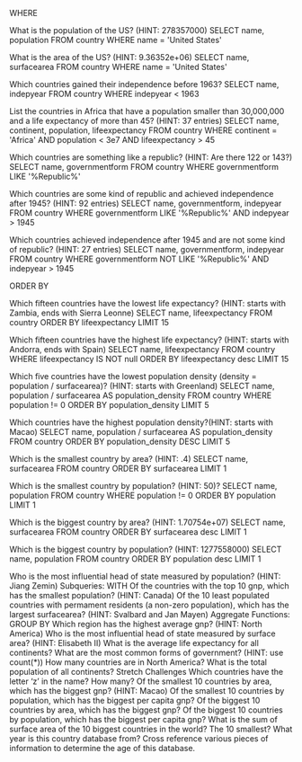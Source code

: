 WHERE

What is the population of the US? (HINT: 278357000)
SELECT name, population
FROM country
WHERE name = 'United States'

What is the area of the US? (HINT: 9.36352e+06)
SELECT name, surfacearea
FROM country
WHERE name = 'United States'

Which countries gained their independence before 1963?
SELECT name, indepyear
FROM country
WHERE indepyear < 1963

List the countries in Africa that have a population smaller than 30,000,000 and a life expectancy of more than 45? (HINT: 37 entries)
SELECT name, continent, population, lifeexpectancy
FROM country
WHERE continent = 'Africa'
AND population < 3e7
AND lifeexpectancy > 45

Which countries are something like a republic? (HINT: Are there 122 or 143?)
SELECT name, governmentform
FROM country
WHERE governmentform LIKE '%Republic%'

Which countries are some kind of republic and achieved independence after 1945? (HINT: 92 entries)
SELECT name, governmentform, indepyear
FROM country
WHERE governmentform LIKE '%Republic%'
AND indepyear > 1945

Which countries achieved independence after 1945 and are not some kind of republic? (HINT: 27 entries)
SELECT name, governmentform, indepyear
FROM country
WHERE governmentform NOT LIKE '%Republic%'
AND indepyear > 1945

ORDER BY

Which fifteen countries have the lowest life expectancy? (HINT: starts with Zambia, ends with Sierra Leonne)
SELECT name, lifeexpectancy
FROM country
ORDER BY lifeexpectancy 
LIMIT 15

Which fifteen countries have the highest life expectancy? (HINT: starts with Andorra, ends with Spain)
SELECT name, lifeexpectancy
FROM country
WHERE lifeexpectancy IS NOT null
ORDER BY lifeexpectancy desc
LIMIT 15

Which five countries have the lowest population density (density = population / surfacearea)? (HINT: starts with Greenland)
SELECT name, 
population / surfacearea AS population_density
FROM country
WHERE population != 0
ORDER BY population_density
LIMIT 5

Which countries have the highest population density?(HINT: starts with Macao)
SELECT name, 
population / surfacearea AS population_density
FROM country
ORDER BY population_density DESC
LIMIT 5

Which is the smallest country by area? (HINT: .4)
SELECT name, surfacearea
FROM country
ORDER BY surfacearea 
LIMIT 1

Which is the smallest country by population? (HINT: 50)?
SELECT name, population
FROM country
WHERE population != 0
ORDER BY population 
LIMIT 1

Which is the biggest country by area? (HINT: 1.70754e+07)
SELECT name, surfacearea
FROM country
ORDER BY surfacearea desc
LIMIT 1

Which is the biggest country by population? (HINT: 1277558000)
SELECT name, population
FROM country
ORDER BY population desc
LIMIT 1

Who is the most influential head of state measured by population? (HINT: Jiang Zemin)
Subqueries: WITH
Of the countries with the top 10 gnp, which has the smallest population? (HINT: Canada)
Of the 10 least populated countries with permament residents (a non-zero population), which has the largest surfacearea? (HINT: Svalbard and Jan Mayen)
Aggregate Functions: GROUP BY
Which region has the highest average gnp? (HINT: North America)
Who is the most influential head of state measured by surface area? (HINT: Elisabeth II)
What is the average life expectancy for all continents?
What are the most common forms of government? (HINT: use count(*))
How many countries are in North America?
What is the total population of all continents?
Stretch Challenges
Which countries have the letter ‘z’ in the name? How many?
Of the smallest 10 countries by area, which has the biggest gnp? (HINT: Macao)
Of the smallest 10 countries by population, which has the biggest per capita gnp?
Of the biggest 10 countries by area, which has the biggest gnp?
Of the biggest 10 countries by population, which has the biggest per capita gnp?
What is the sum of surface area of the 10 biggest countries in the world? The 10 smallest?
What year is this country database from? Cross reference various pieces of information to determine the age of this database.